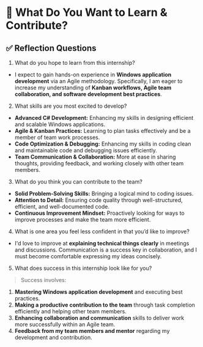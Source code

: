 # 📌 What Do You Want to Learn & Contribute?

## ✅ Reflection Questions

1. What do you hope to learn from this internship?

- I expect to gain hands-on experience in **Windows application development** via an Agile methodology. Specifically, I am eager to increase my understanding of **Kanban workflows, Agile team collaboration, and software development best practices**.

2. What skills are you most excited to develop?

- **Advanced C# Development:** Enhancing my skills in designing efficient and scalable Windows applications.
- **Agile & Kanban Practices:** Learning to plan tasks effectively and be a member of team work processes.
- **Code Optimization & Debugging:** Enhancing my skills in coding clean and maintainable code and debugging issues efficiently.
- **Team Communication & Collaboration:** More at ease in sharing thoughts, providing feedback, and working closely with other team members.

3. What do you think you can contribute to the team?

- **Solid Problem-Solving Skills:** Bringing a logical mind to coding issues.
- **Attention to Detail:** Ensuring code quality through well-structured, efficient, and well-documented code.
- **Continuous Improvement Mindset:** Proactively looking for ways to improve processes and make the team more efficient.

4. What is one area you feel less confident in that you’d like to improve?

- I'd love to improve at **explaining technical things clearly** in meetings and discussions. Communication is a success key in collaboration, and I must become comfortable expressing my ideas concisely.

5. What does success in this internship look like for you?

> Success involves:

1. **Mastering Windows application development** and executing best practices.
2. **Making a productive contribution to the team** through task completion efficiently and helping other team members.
3. **Enhancing collaboration and communication** skills to deliver work more successfully within an Agile team.
4. **Feedback from my team members and mentor** regarding my development and contribution.
